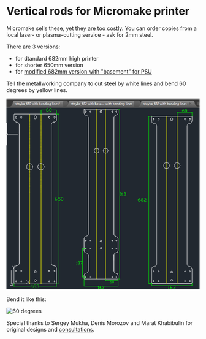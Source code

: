 # Vertical rods for Micromake printer

Micromake sells these, yet [they are too costly](http://ali.ski/IoA41). You can order copies from a local laser- or plasma-cutting service - ask for 2mm steel.

There are 3 versions:

 * for dtandard 682mm high printer
 * for shorter 650mm version
 * for [modified 682mm version with "basement" for PSU](https://github.com/Bougakov/Micromake-D1-3D-printer/blob/master/place%20PSU%20underneath.md)
 
Tell the metallworking company to cut steel by white lines and bend 60 degrees by yellow lines.
 
![Preview](https://raw.githubusercontent.com/Bougakov/Micromake-D1-3D-printer/master/Vertical%20rods/3%20types%20of%20Micromake%20bars.png)

Bend it like this:

![60 degrees](https://pp.userapi.com/c637427/v637427865/2284d/UaFFef5hCGo.jpg)

Special thanks to Sergey Mukha, Denis Morozov and Marat Khabibulin for original designs and [consultations](https://vk.com/micromake_d1?w=wall-134740295_6268).
